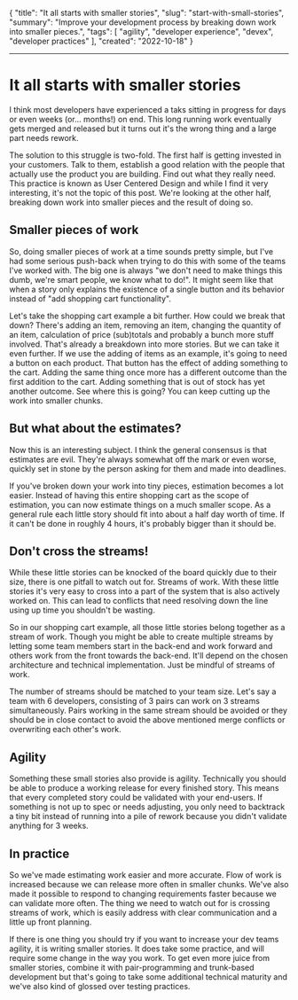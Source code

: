 { 
    "title": "It all starts with smaller stories",
    "slug": "start-with-small-stories",
    "summary": "Improve your development process by breaking down work into smaller pieces.",
    "tags": [
        "agility",
        "developer experience",
        "devex",
        "developer practices"
    ],
    "created": "2022-10-18"
}

---

# It all starts with smaller stories 

I think most developers have experienced a taks sitting in progress for days or even weeks (or... months!) on end. This long running work eventually gets merged and released but it turns out it's the wrong thing and a large part needs rework. 

The solution to this struggle is two-fold. The first half is getting invested in your customers. Talk to them, establish a good relation with the people that actually use the product you are building. Find out what they really need. This practice is known as User Centered Design and while I find it very interesting, it's not the topic of this post. We're looking at the other half, breaking down work into smaller pieces and the result of doing so. 

## Smaller pieces of work 

So, doing smaller pieces of work at a time sounds pretty simple, but I've had some serious push-back when trying to do this with some of the teams I've worked with. The big one is always "we don't need to make things this dumb, we're smart people, we know what to do!". It might seem like that when a story only explains the existence of a single button and its behavior instead of "add shopping cart functionality". 

Let's take the shopping cart example a bit further. How could we break that down? There's adding an item, removing an item, changing the quantity of an item, calculation of price (sub)totals and probably a bunch more stuff involved. That's already a breakdown into more stories. But we can take it even further. If we use the adding of items as an example, it's going to need a button on each product. That button has the effect of adding something to the cart. Adding the same thing once more has a different outcome than the first addition to the cart. Adding something that is out of stock has yet another outcome. See where this is going? You can keep cutting up the work into smaller chunks. 

## But what about the estimates? 

Now this is an interesting subject. I think the general consensus is that estimates are evil. They're always somewhat off the mark or even worse, quickly set in stone by the person asking for them and made into deadlines. 

If you've broken down your work into tiny pieces, estimation becomes a lot easier. Instead of having this entire shopping cart as the scope of estimation, you can now estimate things on a much smaller scope. As a general rule each little story should fit into about a half day worth of time. If it can't be done in roughly 4 hours, it's probably bigger than it should be. 

## Don't cross the streams! 

While these little stories can be knocked of the board quickly due to their size, there is one pitfall to watch out for. Streams of work. With these little stories it's very easy to cross into a part of the system that is also actively worked on. This can lead to conflicts that need resolving down the line using up time you shouldn't be wasting. 

So in our shopping cart example, all those little stories belong together as a stream of work. Though you might be able to create multiple streams by letting some team members start in the back-end and work forward and others work from the front towards the back-end. It'll depend on the chosen architecture and technical implementation. Just be mindful of streams of work. 

The number of streams should be matched to your team size. Let's say a team with 6 developers, consisting of 3 pairs can work on 3 streams simultaneously. Pairs working in the same stream should be avoided or they should be in close contact to avoid the above mentioned merge conflicts or overwriting each other's work. 

## Agility 

Something these small stories also provide is agility. Technically you should be able to produce a working release for every finished story. This means that every completed story could be validated with your end-users. If something is not up to spec or needs adjusting, you only need to backtrack a tiny bit instead of running into a pile of rework because you didn't validate anything for 3 weeks. 

## In practice 

So we've made estimating work easier and more accurate. Flow of work is increased because we can release more often in smaller chunks. We've also made it possible to respond to changing requirements faster because we can validate more often. The thing we need to watch out for is crossing streams of work, which is easily address with clear communication and a little up front planning. 

If there is one thing you should try if you want to increase your dev teams agility, it is writing smaller stories. It does take some practice, and will require some change in the way you work. To get even more juice from smaller stories, combine it with pair-programming and trunk-based development but that's going to take some additional technical maturity and we've also kind of glossed over testing practices.